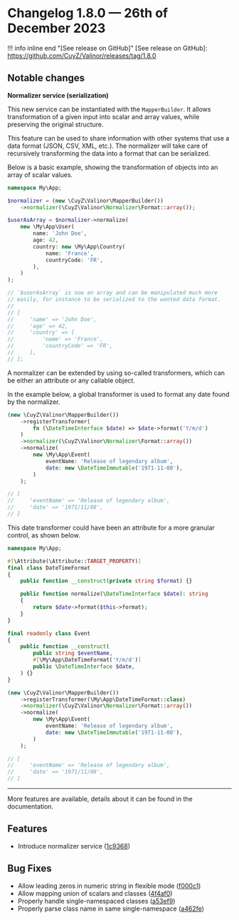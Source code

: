 # Changelog 1.8.0 — 26th of December 2023

!!! info inline end "[See release on GitHub]"
    [See release on GitHub]: https://github.com/CuyZ/Valinor/releases/tag/1.8.0

## Notable changes

**Normalizer service (serialization)**

This new service can be instantiated with the `MapperBuilder`. It allows
transformation of a given input into scalar and array values, while preserving
the original structure.

This feature can be used to share information with other systems that use a data
format (JSON, CSV, XML, etc.). The normalizer will take care of recursively 
transforming the data into a format that can be serialized.

Below is a basic example, showing the transformation of objects into an array of
scalar values.

```php
namespace My\App;

$normalizer = (new \CuyZ\Valinor\MapperBuilder())
    ->normalizer(\CuyZ\Valinor\Normalizer\Format::array());

$userAsArray = $normalizer->normalize(
    new \My\App\User(
        name: 'John Doe',
        age: 42,
        country: new \My\App\Country(
            name: 'France',
            countryCode: 'FR',
        ),
    )
);

// `$userAsArray` is now an array and can be manipulated much more
// easily, for instance to be serialized to the wanted data format.
//
// [
//     'name' => 'John Doe',
//     'age' => 42,
//     'country' => [
//         'name' => 'France',
//         'countryCode' => 'FR',
//     ],
// ];
```

A normalizer can be extended by using so-called transformers, which can be
either an attribute or any callable object.

In the example below, a global transformer is used to format any date found by
the normalizer.

```php
(new \CuyZ\Valinor\MapperBuilder())
    ->registerTransformer(
        fn (\DateTimeInterface $date) => $date->format('Y/m/d')
    )
    ->normalizer(\CuyZ\Valinor\Normalizer\Format::array())
    ->normalize(
        new \My\App\Event(
            eventName: 'Release of legendary album',
            date: new \DateTimeImmutable('1971-11-08'),
        )
    );

// [
//     'eventName' => 'Release of legendary album',
//     'date' => '1971/11/08',
// ]
```

This date transformer could have been an attribute for a more granular control,
as shown below.

```php
namespace My\App;

#[\Attribute(\Attribute::TARGET_PROPERTY)]
final class DateTimeFormat
{
    public function __construct(private string $format) {}

    public function normalize(\DateTimeInterface $date): string
    {
        return $date->format($this->format);
    }
}

final readonly class Event
{
    public function __construct(
        public string $eventName,
        #[\My\App\DateTimeFormat('Y/m/d')]
        public \DateTimeInterface $date,
    ) {}
}

(new \CuyZ\Valinor\MapperBuilder())
    ->registerTransformer(\My\App\DateTimeFormat::class)
    ->normalizer(\CuyZ\Valinor\Normalizer\Format::array())
    ->normalize(
        new \My\App\Event(
            eventName: 'Release of legendary album',
            date: new \DateTimeImmutable('1971-11-08'),
        )
    );

// [
//     'eventName' => 'Release of legendary album',
//     'date' => '1971/11/08',
// ]
```

---

More features are available, details about it can be found in the documentation.

## Features

* Introduce normalizer service ([1c9368](https://github.com/CuyZ/Valinor/commit/1c9368d79eb0664049d3554fd13d9da8dff08c05))

## Bug Fixes

* Allow leading zeros in numeric string in flexible mode ([f000c1](https://github.com/CuyZ/Valinor/commit/f000c10d07dba9f12d1b7a8e98ff7e5cba44dce8))
* Allow mapping union of scalars and classes ([4f4af0](https://github.com/CuyZ/Valinor/commit/4f4af0ac1b20c7b59bc913a7dfd808dff718b6e2))
* Properly handle single-namespaced classes ([a53ef9](https://github.com/CuyZ/Valinor/commit/a53ef931c565bd3b2917269ca1d79c7f3a5fb672))
* Properly parse class name in same single-namespace ([a462fe](https://github.com/CuyZ/Valinor/commit/a462fe1539a6553af26583fc99f09dfb33b49959))
